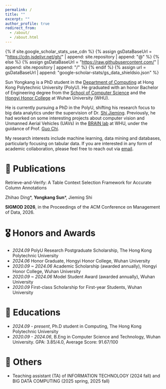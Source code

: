 ```yaml
---
permalink: /
title: ""
excerpt: ""
author_profile: true
redirect_from: 
  - /about/
  - /about.html
---
```


{% if site.google_scholar_stats_use_cdn %}
{% assign gsDataBaseUrl = "https://cdn.jsdelivr.net/gh/" | append: site.repository | append: "@" %}
{% else %}
{% assign gsDataBaseUrl = "https://raw.githubusercontent.com/" | append: site.repository | append: "/" %}
{% endif %}
{% assign url = gsDataBaseUrl | append: "google-scholar-stats/gs_data_shieldsio.json" %}

<span class='anchor' id='about-me'></span>

Sun Yongkang is a PhD student in the [Department of Computing](https://www.polyu.edu.hk/comp/) at Hong Kong Polytechnic University (PolyU). He graduated with an honor Bachelor of Engineering degree from the [School of Computer Science](https://cs.whu.edu.cn/) and the [Hongyi Honor College](https://hyxt.whu.edu.cn/) at Wuhan University (WHU).

He is currently pursuing a PhD in the PolyU, shifting his research focus to big data analytics under the supervision of Dr. [Shi Jieming](https://www4.comp.polyu.edu.hk/~jiemshi/). Previously, he had worked on some interesting projects about computer vision and Unmanned Aerial Vehicles (UAVs) in the [BRAIN lab](https://www.zhiyuteam.com/) at WHU, under the guidance of Prof. [Guo Chi](https://jszy.whu.edu.cn/guochi).

My research interests include machine learning, data mining and databases, particularly focusing on tabular data. If you are interested in any form of academic collaboration, please feel free to reach out via [email](mailto:yongkang.sun@connect.polyu.hk).


<!-- 
# 🔥 News
- *2022.02*: &nbsp;🎉🎉 Lorem ipsum dolor sit amet, consectetur adipiscing elit. Vivamus ornare aliquet ipsum, ac tempus justo dapibus sit amet. 
- *2022.02*: &nbsp;🎉🎉 Lorem ipsum dolor sit amet, consectetur adipiscing elit. Vivamus ornare aliquet ipsum, ac tempus justo dapibus sit amet.  -->

# 📝 Publications 
Retrieve-and-Verify: A Table Context Selection Framework for Accurate Column Annotations

Zhihao Ding*, **Yongkang Sun***, Jieming Shi

**SIGMOD 2026**, in the Proceedings of the ACM Conference on Management of Data, 2026.


# 🎖 Honors and Awards
- *2024.09* PolyU Research Postgraduate Scholarship, The Hong Kong Polytechnic University
- *2024.06* Honor Graduate, Hongyi Honor College, Wuhan University
- *2020.09 ~ 2024.06* Academic Scholarship (awarded annually), Hongyi Honor College, Wuhan University
- *2020.09 ~ 2024.06* Model Student Award (awarded annually), Wuhan University
- *2020.09* First-class Scholarship for First-year Students, Wuhan University

# 📖 Educations
- *2024.09 - present*, Ph.D student in Computing, The Hong Kong Polytechnic University
- *2020.09 - 2024.06*, B.Eng in Computer Science and Technology, Wuhan University. GPA: 3.85/4.0, Average Score: 91.67/100 

# 💬 Others
- Teaching assistant (TA) of INFORMATION TECHNOLOGY (2024 fall) and BIG DATA COMPUTING (2025 spring, 2025 fall)

<!-- # 💬 Invited Talks
- *2021.06*, Lorem ipsum dolor sit amet, consectetur adipiscing elit. Vivamus ornare aliquet ipsum, ac tempus justo dapibus sit amet. 
- *2021.03*, Lorem ipsum dolor sit amet, consectetur adipiscing elit. Vivamus ornare aliquet ipsum, ac tempus justo dapibus sit amet.  \| [\[video\]](https://github.com/) -->

<!-- # 💻 Internships
- *2019.05 - 2020.02*, [Lorem](https://github.com/), China. -->